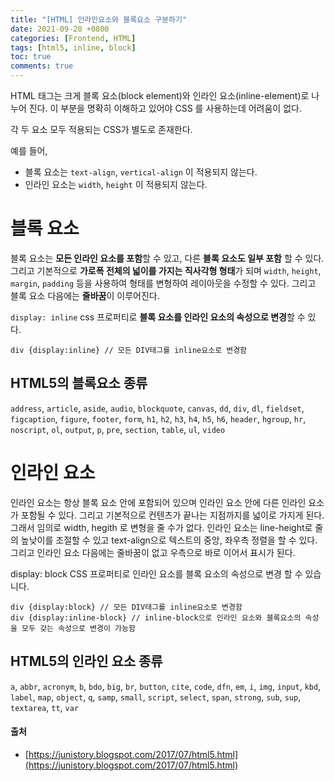 ```yaml
---
title: "[HTML] 인라인요소와 블록요소 구분하기"
date: 2021-09-20 +0800
categories: [Frontend, HTML]
tags: [html5, inline, block]
toc: true
comments: true
---
```


HTML 태그는 크게 블록 요소(block element)와 인라인 요소(inline-element)로 나누어 진다. 이 부분을 명확히 이해하고 있어야 CSS 를 사용하는데 어려움이 없다.

각 두 요소 모두 적용되는 CSS가 별도로 존재한다. 

예를 들어,

- 블록 요소는 `text-align`, `vertical-align` 이 적용되지 않는다.
- 인라인 요소는 `width`, `height` 이 적용되지 않는다.

# 블록 요소
블록 요소는 <b>모든 인라인 요소를 포함</b>할 수 있고, 다른 <b>블록 요소도 일부 포함</b> 할 수 있다. 그리고 기본적으로 <b>가로폭 전체의 넓이를 가지는 직사각형 형태</b>가 되며 `width`, `height`, `margin`, `padding` 등을 사용하여 형태를 변형하여 레이아웃을 수정할 수 있다. 그리고 블록 요소 다음에는 <b>줄바꿈</b>이 이루어진다.

`display: inline` css 프로퍼티로 <b>블록 요소를 인라인 요소의 속성으로 변경</b>할 수 있다.

~~~
div {display:inline} // 모든 DIV태그를 inline요소로 변경함
~~~

## HTML5의 블록요소 종류

`address`, `article`, `aside`, `audio`, `blockquote`, `canvas`, `dd`, `div`, `dl`, `fieldset`, `figcaption`, `figure`, `footer`, `form`, `h1`, `h2`, `h3`, `h4`, `h5`, `h6`, `header`, `hgroup`, `hr`, `noscript`, `ol`, `output`, `p`, `pre`, `section`, `table`, `ul`, `video`

# 인라인 요소
인라인 요소는 항상 블록 요소 안에 포함되어 있으며 인라인 요소 안에 다른 인라인 요소가 포함될 수 있다. 그리고 기본적으로 컨텐츠가 끝나는 지점까지를 넓이로 가지게 된다. 그래서 임의로 width, hegith 로 변형을 줄 수가 없다. 인라인 요소는 line-height로 줄의 높낮이를 조절할 수 있고 text-align으로 텍스트의 중앙, 좌우측 정렬을 할 수 있다. 그리고 인라인 요소 다음에는 줄바꿈이 없고 우측으로 바로 이어서 표시가 된다.

display: block CSS 프로퍼티로 인라인 요소를 블록 요소의 속성으로 변경 할 수 있습니다.

~~~
div {display:block} // 모든 DIV태그를 inline요소로 변경함
div {display:inline-block} // inline-block으로 인라인 요소와 블록요소의 속성을 모두 갖는 속성으로 변경이 가능함
~~~

## HTML5의 인라인 요소 종류
`a`, `abbr`, `acronym`, `b`, `bdo`, `big`, `br`, `button`, `cite`, `code`, `dfn`, `em`, `i`, `img`, `input`, `kbd`, `label`, `map`, `object`, `q`, `samp`, `small`, `script`, `select`, `span`, `strong`, `sub`, `sup`, `textarea`, `tt`, `var`

#### 출처
- [https://junistory.blogspot.com/2017/07/html5.html](https://junistory.blogspot.com/2017/07/html5.html)